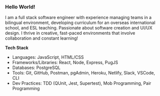 ### Hello World! 

I am a full stack software engineer with experience managing teams in a bilingual environment, developing curriculum for an overseas international school, and ESL teaching. Passionate about software creation and UI/UX design. I thrive in creative, fast-paced environments that involve collaboration and constant learning! 

**Tech Stack**
- Languages: JavaScript, HTML/CSS
- Frameworks/Libraries: React, Node, Express, PugJS
- Databases: PostgreSQL
- Tools: Git, GitHub, Postman, pgAdmin, Heroku, Netlify, Slack, VSCode, CLI
- Dev Practices: TDD (QUnit, Jest, Supertest), Mob Programming, Pair Programming

<!--
**katiepdx/katiepdx** is a ✨ _special_ ✨ repository because its `README.md` (this file) appears on your GitHub profile.

Here are some ideas to get you started:

- 🔭 I’m currently working on ...
- 🌱 I’m currently learning ...
- 👯 I’m looking to collaborate on ...
- 🤔 I’m looking for help with ...
- 💬 Ask me about ...
- 📫 How to reach me: ...
- 😄 Pronouns: ...
- ⚡ Fun fact: ...
-->
